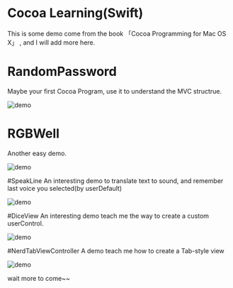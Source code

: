 # Cocoa Learning(Swift)
This is some demo come from the book 「Cocoa Programming for Mac OS X」 , and I will add more here.

# RandomPassword
Maybe your first Cocoa Program, use it to understand the MVC structrue.

![demo](http://7xpbra.com1.z0.glb.clouddn.com/pass.jpg)

# RGBWell
Another easy demo.

![demo](http://7xpbra.com1.z0.glb.clouddn.com/RGB.gif)

#SpeakLine
An interesting demo to translate text to sound, and remember last voice you selected(by userDefault)

![demo](http://7xpbra.com1.z0.glb.clouddn.com/speakLine.png)

#DiceView
An interesting demo teach me the way to create a custom userControl.

![demo](http://7xpbra.com1.z0.glb.clouddn.com/Dice.gif)

#NerdTabViewController
A demo teach me how to create a Tab-style view

![demo](http://7xpbra.com1.z0.glb.clouddn.com/tabviewcontroller.gif)

wait more to come~~